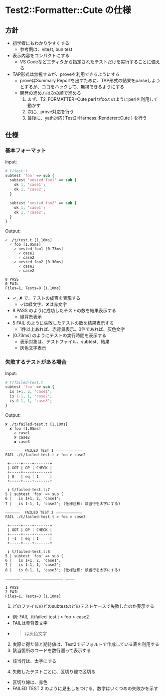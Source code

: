 # Test2::Formatter::Cute の仕様

## 方針

- 初学者にもわかりやすくする
  - 参考例は、vitest, bun test
- 表示内容をコンパクトにする
  - VS Codeなどエディタから指定されたテストだけを実行することに備える
- TAP形式は無視するが、proveを利用できるようにする
  - proveはSummary Reportを出すために、TAP形式の結果をparseしようとするが、ココをハックして、無視できるようにする
  - 開発の進め方は次の順で進める
    1. まず、T2_FORMATTER=Cute perl t/foo.t のようにperlを利用して動かす
    2. 次に、prove対応を行う
    3. 最後に、yath対応( Test2::Harness::Renderer::Cute ) を行う

## 仕様

### 基本フォーマット

Input:

```perl
# t/test.t
subtest 'foo' => sub {
  subtest 'nested foo1' => sub {
    ok 1, 'case1';
    ok 1, 'case2';
  }

  subtest 'nested foo2' => sub {
    ok 1, 'case1';
    ok 1, 'case2';
  }
}
```

Output:

```
✓ ./t/test.t [1.10ms]
  ✓ foo [1.05ms]
    ✓ nested foo1 [0.73ms]
      ✓ case1
      ✓ case2
    ✓ nested foo2 [0.30ms]
      ✓ case1
      ✓ case2

8 PASS
0 FAIL
Files=1, Tests=8 [1.10ms]
```

- ✓, ✘ で、テストの成否を表現する
  - ✓は緑文字、✘は赤文字
- 8 PASS のように成功したテストの数を結果表示する
  - 緑背景表示
- 5 FAIL のように失敗したテストの数を結果表示する
  - 1件以上あれば、赤背景表示。0件であれば、灰色文字
- [0.73ms] のようにテストの実行時間を表示する
  - 表示対象は、テストファイル、subtest、結果
  - 灰色文字表示

### 失敗するテストがある場合

Input:

```perl
# t/failed-test.t
subtest 'foo' => sub {
  is 1+1, 2, 'case1';
  is 1-1, 1, 'case2';
  is 0-1, 1, 'case3';
}
```

Output:

```
✘ ./t/failed-test.t [1.10ms]
  ✘ foo [1.05ms]
    ✓ case1
    ✘ case2
    ✘ case3

⎯⎯⎯⎯⎯⎯⎯⎯  FAILED TEST 1 ⎯⎯⎯⎯⎯⎯⎯⎯⎯⎯⎯⎯⎯⎯
FAIL ./t/failed-test.t > foo > case2

 +-----+----+-------+
 | GOT | OP | CHECK |
 +-----+----+-------+
 | 0   | eq | 1     |
 +-----+----+-------+

 ❯ t/failed-test.t:7
5 | subtest 'foo' => sub {
6 |   is 1+1, 2, 'case1';
7 |   is 1-1, 1, 'case2'; (仕様注釈: 該当行を太字にする)

⎯⎯⎯⎯⎯⎯⎯⎯  FAILED TEST 2 ⎯⎯⎯⎯⎯⎯⎯⎯⎯⎯⎯⎯⎯⎯
FAIL ./t/failed-test.t > foo > case3

 +-----+----+-------+
 | GOT | OP | CHECK |
 +-----+----+-------+
 | -1  | eq | 1     |
 +-----+----+-------+

 ❯ t/failed-test.t:8
5 | subtest 'foo' => sub {
6 |   is 1+1, 2, 'case1';
7 |   is 1-1, 1, 'case2';
8 |   is 0-1, 1, 'case3'; (仕様注釈: 該当行を太字にする)

⎯⎯⎯⎯⎯⎯⎯⎯ ⎯⎯⎯⎯⎯⎯⎯⎯⎯⎯⎯⎯⎯⎯⎯⎯⎯⎯⎯⎯⎯⎯ ⎯⎯⎯⎯⎯

1 PASS
2 FAIL
Files=1, Tests=3 [1.10ms]
```

1. どのファイルのどのsubtestのどのテストケースで失敗したのか表示する
  - 例: FAIL ./t/failed-test.t > foo > case2
  - FAILは赤背景文字
  - > は灰色文字
2. 実際に得た値と期待値は、Test2でデフォルトで作成している表を利用する
3. 該当箇所のコードを数行遡って表示する
  - 該当行は、太字にする
4. 失敗したテストごとに、区切り線で区切る
  - 区切り線は、赤色
  - FAILED TEST 2 のように見出しをつける。数字はいくつめの失敗かを示す

